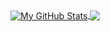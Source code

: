 <a href="https://github.com/cpotter302/cpotter302">
  <img align="center" src="https://github-readme-stats.vercel.app/api?username=simisimon&show_icons=true&theme=onedark&line_height=27&count_private=true" alt="My GitHub Stats" />
</a>
<a href="https://github.com/cpotter302/cpotter302">
  <img align="center" src="https://github-readme-stats.vercel.app/api/top-langs/?username=simisimon&theme=onedark&hide=html,tex&langs_count=3"" />
</a>
